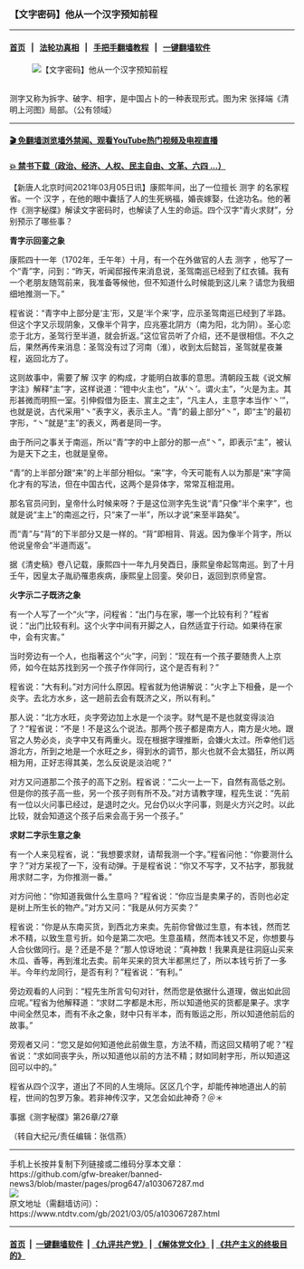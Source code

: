 ### 【文字密码】他从一个汉字预知前程
------------------------

#### [首页](https://github.com/gfw-breaker/banned-news3/blob/master/README.md) &nbsp;&nbsp;|&nbsp;&nbsp; [法轮功真相](https://github.com/begood0513/basic/blob/master/README.md)  &nbsp;&nbsp;|&nbsp;&nbsp; [手把手翻墙教程](https://github.com/gfw-breaker/guides/wiki)  &nbsp;&nbsp;|&nbsp;&nbsp; [一键翻墙软件](https://github.com/gfw-breaker/nogfw/blob/master/README.md)  



<div><div class="featured_image">
 <figure>
  <img alt="【文字密码】他从一个汉字预知前程" src="https://i.ntdtv.com/assets/uploads/2021/03/2021-03-05_140331-800x450.jpg"/>
 </figure><br/>
 <span class="caption">
  测字又称为拆字、破字、相字，是中国占卜的一种表现形式。图为宋 张择端《清明上河图》局部。（公有领域）
 </span>
</div>
</div><hr/>

#### [ 🎬  免翻墙浏览墙外禁闻、观看YouTube热门视频及电视直播](https://github.com/gfw-breaker/HelloWorld)

#### [ 💥  禁书下载（政治、经济、人权、民主自由、文革、六四 ...）](https://github.com/gfw-breaker/books/blob/master/README.md)

<div><div class="post_content" itemprop="articleBody">
 <p>
  【新唐人北京时间2021年03月05日讯】康熙年间，出了一位擅长
  <ok href="https://www.ntdtv.com/gb/测字.htm">
   测字
  </ok>
  的名家程省。一个
  <ok href="https://www.ntdtv.com/gb/汉字.htm">
   汉字
  </ok>
  ，在他的眼中囊括了人的生死祸福，婚丧嫁娶，仕途功名。他的著作《测字秘牒》解读文字密码时，也解读了人生的命运。四个汉字“青火求财”，分别预示了哪些事？
 </p>
 <p>
  <strong>
   青字示回銮之象
  </strong>
 </p>
 <p>
  康熙四十一年（1702年，壬午年）十月，有一个在外做官的人去
  <ok href="https://www.ntdtv.com/gb/测字.htm">
   测字
  </ok>
  ，他写了一个“青”字，问到：“昨天，听闻邸报传来消息说，圣驾南巡已经到了红衣铺。我有一个老朋友随驾前来，我准备等候他，但不知道什么时候能到这儿来？请您为我细细地推测一下。”
 </p>
 <p>
  程省说：“青字中上部分是‘主’形，又是‘半个来’字，应示圣驾南巡已经到了半路。但这个字又示现阴象，又像半个背字，应兆塞北阴方（南为阳，北为阴）。圣心恋恋于北方，圣驾行至半道，就会折返。”这位官员听了介绍，还不是很相信。不久之后，果然再传来消息：圣驾没有过了河南（淮），收到太后懿旨，圣驾就星夜兼程，返回北方了。
 </p>
 <p>
  这则故事中，需要了解
  <ok href="https://www.ntdtv.com/gb/汉字.htm">
   汉字
  </ok>
  的构成，才能明白故事的意思。清朝段玉裁《说文解字注》解释“主”字，这样说道：“镫中火主也”，“从‘丶’。谓火主”，“火是为主。其形甚微而明照一室。引伸假借为臣主、賔主之主”，“凡主人，主意字本当作‘丶’”，也就是说，古代采用“丶”表字义，表示主人。“青”的最上部分“丶”，即“主”的最初字形，“丶”就是“主”的表义，两者是同一字。
 </p>
 <p>
  由于所问之事关于南巡，所以“青”字的中上部分的那一点“丶”，即表示“主”，被认为是天下之主，也就是皇帝。
 </p>
 <p>
  “青”的上半部分跟“来”的上半部分相似。“来”字，今天可能有人以为那是“来”字简化才有的写法，但在中国古代，这两个是异体字，常常互相混用。
 </p>
 <p>
  那名官员问到，皇帝什么时候来呀？于是这位测字先生说“青”只像“半个来字”，也就是说“主上”的南巡之行，只“来了一半”，所以才说“来至半路矣”。
 </p>
 <p>
  而“青”与“背”的下半部分又是一样的。“背”即相背、背返。因为像半个背字，所以他说皇帝会“半道而返”。
 </p>
 <p>
  据《清史稿》卷八记载，康熙四十一年九月癸酉日，康熙皇帝起驾南巡。到了十月壬午，因皇太子胤礽罹患疾病，康熙皇上回銮。癸卯日，返回到京师皇宫。
 </p>
 <p>
  <strong>
   火字示二子既济之象
  </strong>
 </p>
 <p>
  有一个人写了一个“火”字，问程省：“出门与在家，哪一个比较有利？”程省说：“出门比较有利。这个火字中间有开脚之人，自然适宜于行动。如果待在家中，会有灾害。”
 </p>
 <p>
  当时旁边有一个人，也指著这个“火”字，问到：“现在有一个孩子要随贵人上京师，如今在姑苏找到另一个孩子作伴同行，这个是否有利？”
 </p>
 <p>
  程省说：“大有利。”对方问什么原因。程省就为他讲解说：“火字上下相叠，是一个炎字。去北方水乡，这一趟前去会有既济之义，所以有利。”
 </p>
 <p>
  那人说：“北方水旺，炎字旁边加上水是一个淡字。财气是不是也就变得淡泊了？”程省说：“不是！不是这么个说法。那两个孩子都是南方人，南方是火地。跟官之人势必炎，炎字中又有两重火。现在根据字理推断，会嫌火太过。所幸他们远游北方，所到之地是一个水旺之乡，得到水的调节，那火也就不会太猖狂，所以两相为用，正好志得其美，怎么反说是淡泊呢？”
 </p>
 <p>
  对方又问道那二个孩子的高下之别。程省说：“二火一上一下，自然有高低之别。但是你的孩子高一些，另一个孩子则有所不及。”对方请教字理，程先生说：“先前有一位以火问事已经过，是退时之火。兄台仍以火字问事，则是火方兴之时。以此比较，就会知道这个孩子后来会高于另一个孩子。”
 </p>
 <p>
  <strong>
   求财二字示生意之象
  </strong>
 </p>
 <p>
  有一个人来见程省，说：“我想要求财，请帮我测一个字。”程省问他：“你要测什么字？”对方呆视了一下，没有动弹。于是程省说：“你又不写字，又不拈字，那我就用求财二字，为你推测一番。”
 </p>
 <p>
  对方问他：“你知道我做什么生意吗？”程省说：“你应当是卖果子的，否则也必定是树上所生长的物产。”对方又问：“我是从何方买卖？”
 </p>
 <p>
  程省说：“你是从东南买货，到西北方来卖。先前你曾做过生意，有本钱，然而艺术不精，以致生意亏折。如今是第二次吧。生意虽精，然而本钱又不足，你想要与人合伙做同行。是？还是不是？”那人惊讶地说：“真神数！我果真是往洞庭山买来木瓜、香等，再到淮北去卖。前年买来的货大半都黑烂了，所以本钱亏折了一多半。今年约龙同行，是否有利？”程省说：“有利。”
 </p>
 <p>
  旁边观看的人问到：“程先生所言句句对针，然而您是依据什么道理，做出如此回应呢。”程省为他解释道：“求财二字都是木形，所以知道他买的货都是果子。求字中间全然见本，而有不永之象，财中只有半本，而有贩运之形，所以知道他前后的故事。”
 </p>
 <p>
  旁观者又问：“您又是如何知道他此前做生意，方法不精，而这回又精明了呢？”程省说：“求如同丧字头，所以知道他以前的方法不精；财如同射字形，所以知道这回可以中的。”
 </p>
 <p>
  程省从四个汉字，道出了不同的人生境际。区区几个字，却能传神地道出人的前程，世间的包罗万象。若非神传汉字，又怎会如此神奇？＠＊
 </p>
 <p>
  事据《测字秘牒》第26章/27章
 </p>
 <p>
  （转自大纪元/责任编辑：张信燕）
 </p>
 <div class="single_ad">
 </div>
</div>
</div>
<hr/>
手机上长按并复制下列链接或二维码分享本文章：<br/>
https://github.com/gfw-breaker/banned-news3/blob/master/pages/prog647/a103067287.md <br/>
<a href='https://github.com/gfw-breaker/banned-news3/blob/master/pages/prog647/a103067287.md'><img src='https://github.com/gfw-breaker/banned-news3/blob/master/pages/prog647/a103067287.md.png'/></a> <br/>
原文地址（需翻墙访问）：https://www.ntdtv.com/gb/2021/03/05/a103067287.html


------------------------
#### [首页](https://github.com/gfw-breaker/banned-news3/blob/master/README.md) &nbsp;|&nbsp; [一键翻墙软件](https://github.com/gfw-breaker/nogfw/blob/master/README.md) &nbsp;| [《九评共产党》](https://github.com/gfw-breaker/9ping.md/blob/master/README.md#九评之一评共产党是什么) | [《解体党文化》](https://github.com/gfw-breaker/jtdwh.md/blob/master/README.md) | [《共产主义的终极目的》](https://github.com/gfw-breaker/gczydzjmd.md/blob/master/README.md)


<img src='http://gfw-breaker.win/banned-news3/pages/prog647/a103067287.md' width='0px' height='0px'/>